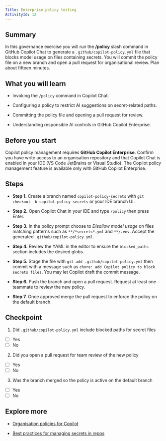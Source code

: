 ```yaml
---
Title: Enterprise policy testing
ActivityId: 12
---
```


## Summary

In this governance exercise you will run the **/policy** slash command in GitHub Copilot Chat to generate a `.github/copilot-policy.yml` file that blocks model usage on files containing secrets. You will commit the policy file on a new branch and open a pull request for organisational review. Plan about fifteen minutes.

## What you will learn

- Invoking the `/policy` command in Copilot Chat.

- Configuring a policy to restrict AI suggestions on secret-related paths.

- Committing the policy file and opening a pull request for review.

- Understanding responsible AI controls in GitHub Copilot Enterprise.

## Before you start

Copilot policy management requires **GitHub Copilot Enterprise**. Confirm you have write access to an organisation repository and that Copilot Chat is enabled in your IDE (VS Code JetBrains or Visual Studio). The Copilot policy management feature is available only with GitHub Copilot Enterprise.

## Steps

- **Step 1.** Create a branch named `copilot-policy-secrets` with `git checkout -b copilot-policy-secrets` or your IDE branch UI.

- **Step 2.** Open Copilot Chat in your IDE and type `/policy` then press Enter.

- **Step 3.** In the policy prompt choose to *Disallow model usage* on files matching patterns such as `**/*secrets*.yml` and `**/.env`. Accept the generated `.github/copilot-policy.yml`.

- **Step 4.** Review the YAML in the editor to ensure the `blocked_paths` section includes the desired globs.

- **Step 5.** Stage the file with `git add .github/copilot-policy.yml` then commit with a message such as `chore: add Copilot policy to block secrets files`. You may let Copilot draft the commit message.

- **Step 6.** Push the branch and open a pull request. Request at least one teammate to review the new policy.

- **Step 7.** Once approved merge the pull request to enforce the policy on the default branch.

## Checkpoint

1. Did `.github/copilot-policy.yml` include blocked paths for secret files

- [ ] Yes
- [ ] No

2. Did you open a pull request for team review of the new policy

- [ ] Yes
- [ ] No

3. Was the branch merged so the policy is active on the default branch

- [ ] Yes
- [ ] No

## Explore more

- [Organisation policies for Copilot](https://docs.github.com/en/copilot/managing-copilot/managing-github-copilot-in-your-organization/managing-policies-for-copilot-in-your-organization)

- [Best practices for managing secrets in repos](https://docs.github.com/en/actions/security-guides/security-hardening-for-github-actions#using-secrets-in-github-actions)
